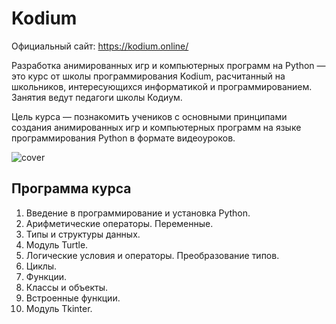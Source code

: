# Kodium

Официальный сайт: https://kodium.online/

Разработка анимированных игр и компьютерных программ на Python — это курс от школы программирования Kodium, расчитанный на школьников, интересующихся информатикой и программированием. Занятия ведут педагоги школы Кодиум.

Цель курса — познакомить учеников с основными принципами создания анимированных игр и компьютерных программ на языке программирования Python в формате видеоуроков.

![cover](https://github.com/anatoly-deb/PythonForKids/blob/master/Dungeons.png)

## Программа курса

1. Введение в программирование и установка Python.
2. Арифметические операторы. Переменные.
3. Типы и структуры данных.
4. Модуль Turtle.
5. Логические условия и операторы. Преобразование типов.
6. Циклы.
7. Функции.
8. Классы и объекты.
9. Встроенные функции.
10. Модуль Tkinter.
